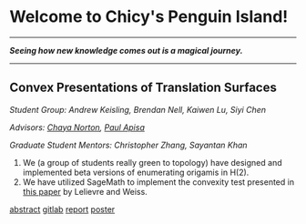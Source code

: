# Welcome to Chicy's Penguin Island!

****

***Seeing how new knowledge comes out is a magical journey.***

------

## Convex Presentations of Translation Surfaces

*Student Group: Andrew Keisling, Brendan Nell, Kaiwen Lu, Siyi Chen*

*Advisors: [Chaya Norton](https://lsa.umich.edu/math/people/postdoc-faculty/nchaya.html), [Paul Apisa](http://www-personal.umich.edu/~apisa/)*

*Graduate Student Mentors: Christopher Zhang, Sayantan Khan*

1. We (a group of students really green to topology) have designed and implemented beta versions of enumerating origamis in H(2).
2. We have utilized SageMath to implement the convexity test presented in [this paper](https://arxiv.org/abs/1306.3606) by Lelievre and Weiss.

[abstract](Origami/intro.pdf) 
[gitlab](https://gitlab.eecs.umich.edu/logm/wi21/convex-presentations-of-translation-surfaces)  [report](Origami/report.pdf) 
[poster](Origami/poster.pdf)
